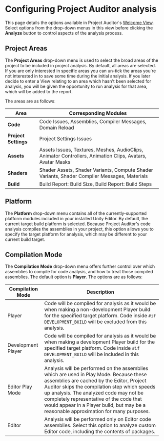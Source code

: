 <a name="Configuration"></a>
# Configuring Project Auditor analysis

This page details the options available in Project Auditor's [Welcome View](WelcomeView.md). Select options from the
drop-down menus in this view before clicking the **Analyze** button to control aspects of the analysis process.

## Project Areas
The **Project Areas** drop-down menu is used to select the broad areas of the project to be included in project
analysis. By default, all areas are selected. If you are only interested in specific areas you can un-tick the areas
you're not interested in to save some time during the initial analysis. If you later decide to enter a View relating to
an area which hasn't been selected for analysis, you will be given the opportunity to run analysis for that area, which
will be added to the report.

The areas are as follows:
<!--- TODO Tweak this table if the view navigation layout changes -->
| Area                 | Corresponding Modules                                                                                     
|----------------------|-----------------------------------------------------------------------------------------------------------|
| **Code**             | Code Issues, Assemblies, Compiler Messages, Domain Reload                                                 |
| **Project Settings** | Project Settings Issues                                                                                   |
| **Assets**           | Assets Issues, Textures, Meshes, AudioClips, Animator Controllers, Animation Clips, Avatars, Avatar Masks |
| **Shaders**          | Shader Assets, Shader Variants, Compute Shader Variants, Shader Compiler Messages, Materials              |
| **Build**            | Build Report: Build Size, Build Report: Build Steps                                                       |

## Platform
The **Platform** drop-down menu contains all of the currently-supported platform modules included in your
installed Unity Editor. By default, the current target build platform is selected. Because Project Auditor's code
analysis compiles the assemblies in your project, this option allows you to specify the target platform for analysis,
which may be different to your current build target.

## Compilation Mode
The **Compilation Mode** drop-down menu offers further control over which assemblies to compile for code analysis, and
how to treat those compiled assemblies. The default option is **Player**. The options are as follows:

| Compilation Mode   | Description                                                                                                                                                                                                                                                                                                                                                        |
|--------------------|--------------------------------------------------------------------------------------------------------------------------------------------------------------------------------------------------------------------------------------------------------------------------------------------------------------------------------------------------------------------|
| Player             | Code will be compiled for analysis as it would be when making a non-development Player build for the specified target platform. Code inside `#if DEVELOPMENT_BUILD` will be excluded from this analysis.                                                                                                                                                           |
| Development Player | Code will be compiled for analysis as it would be when making a development Player build for the specified target platform. Code inside `#if DEVELOPMENT_BUILD` will be included in this analysis.                                                                                                                                                                 |
| Editor Play Mode   | Analysis will be performed on the assemblies which are used in Play Mode. Because these assemblies are cached by the Editor, Project Auditor skips the compilation step which speeds up analysis. The analyzed code may not be completely representative of the code that would appear in a Player build, but may be a reasonable approximation for many purposes. |
| Editor             | Analysis will be performed only on Editor code assemblies. Select this option to analyze custom Editor code, including the contents of packages.                                                                                                                                                                                                                   |


